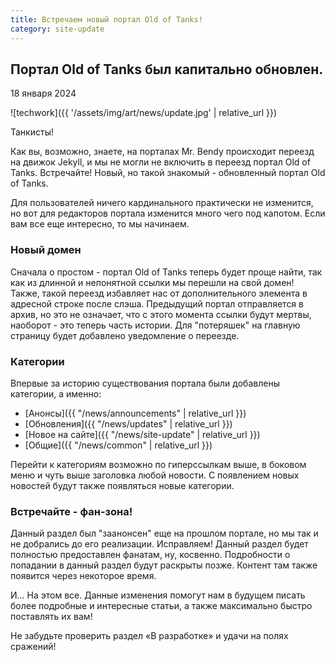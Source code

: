 ```yaml
---
title: Встречаем новый портал Old of Tanks!
category: site-update
---
```


<h2 class="b-lead">Портал Old of Tanks был капитально обновлен.</h2>
<p class="b-date">18 января 2024</p>

![techwork]({{ '/assets/img/art/news/update.jpg' | relative_url }})

Танкисты!

Как вы, возможно, знаете, на порталах Mr. Bendy происходит переезд на движок Jekyll, и мы не могли не включить в переезд портал Old of Tanks. Встречайте! Новый, но такой знакомый - обновленный портал Old of Tanks.

Для пользователей ничего кардинального практически не изменится, но вот для редакторов портала изменится много чего под капотом. Если вам все еще интересно, то мы начинаем.

### Новый домен
Сначала о простом - портал Old of Tanks теперь будет проще найти, так как из длинной и непонятной ссылки мы перешли на свой домен! Также, такой переезд избавляет нас от дополнительного элемента в адресной строке после слэша. Предыдущий портал отправляется в архив, но это не означает, что с этого момента ссылки будут мертвы, наоборот - это теперь часть истории. Для "потеряшек" на главную страницу будет добавлено уведомление о переезде.

### Категории
Впервые за историю существования портала были добавлены категории, а именно:

- [Анонсы]({{ "/news/announcements" | relative_url }})
- [Обновления]({{ "/news/updates" | relative_url }})
- [Новое на сайте]({{ "/news/site-update" | relative_url }})
- [Общие]({{ "/news/common" | relative_url }})

Перейти к категориям возможно по гиперссылкам выше, в боковом меню и чуть выше заголовка любой новости. С появлением новых новостей будут также появляться новые категории.

### Встречайте - фан-зона!
Данный раздел был "заанонсен" еще на прошлом портале, но мы так и не добрались до его реализации. Исправляем! Данный раздел будет полностью предоставлен фанатам, ну, косвенно. Подробности о попадании в данный раздел будут раскрыты позже. Контент там также появится через некоторое время.

И... На этом все. Данные изменения помогут нам в будущем писать более подробные и интересные статьи, а также максимально быстро поставлять их вам!

Не забудьте проверить раздел «В разработке» и удачи на полях сражений!